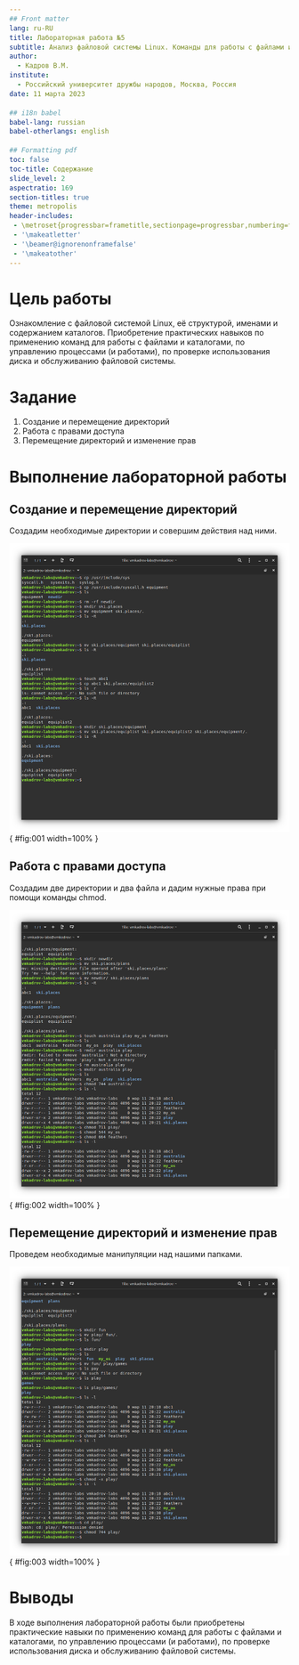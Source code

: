```yaml
---
## Front matter
lang: ru-RU
title: Лабораторная работа №5
subtitle: Анализ файловой системы Linux. Команды для работы с файлами и каталогами"
author:
  - Кадров В.М.
institute:
  - Российский университет дружбы народов, Москва, Россия
date: 11 марта 2023

## i18n babel
babel-lang: russian
babel-otherlangs: english

## Formatting pdf
toc: false
toc-title: Содержание
slide_level: 2
aspectratio: 169
section-titles: true
theme: metropolis
header-includes:
 - \metroset{progressbar=frametitle,sectionpage=progressbar,numbering=fraction}
 - '\makeatletter'
 - '\beamer@ignorenonframefalse'
 - '\makeatother'
---
```


# Цель работы

Ознакомление с файловой системой Linux, её структурой, именами и содержанием каталогов. Приобретение практических навыков по применению команд для работы с файлами и каталогами, по управлению процессами (и работами), по проверке использования диска и обслуживанию файловой системы.

# Задание

1. Создание и перемещение директорий
2. Работа с правами доступа
3. Перемещение директорий и изменение прав

# Выполнение лабораторной работы

## Создание и перемещение директорий

Создадим необходимые директории и совершим действия над ними.

![Создание и перемещение папок](image/lab-05-03.png){ #fig:001 width=100% }

## Работа с правами доступа

Создадим две директории и два файла и дадим нужные права при помощи команды chmod.

![Работа с правами доступа](image/lab-05-05.png){ #fig:002 width=100% }

## Перемещение директорий и изменение прав

Проведем необходимые манипуляции над нашими папками.

![Изменение прав доступа](image/lab-05-06.png){ #fig:003 width=100% }


# Выводы

В ходе выполнения лабораторной работы были приобретены практические навыки по применению команд для работы с файлами и каталогами, по управлению процессами (и работами), по проверке использования диска и обслуживанию файловой системы.
